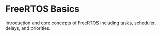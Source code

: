 # FreeRTOS Basics

Introduction and core concepts of FreeRTOS including tasks, scheduler, delays, and priorities.
